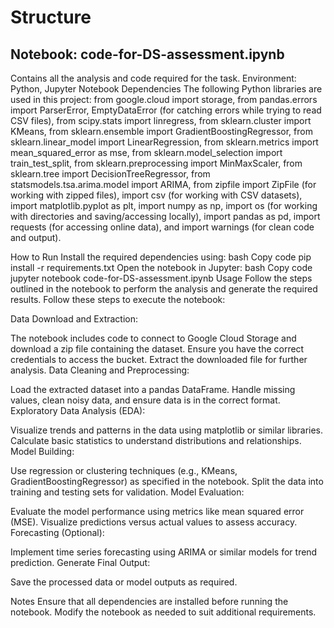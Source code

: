 # Structure
## Notebook: code-for-DS-assessment.ipynb
Contains all the analysis and code required for the task.
Environment: Python, Jupyter Notebook
Dependencies
The following Python libraries are used in this project: from google.cloud import storage, from pandas.errors import ParserError, EmptyDataError (for catching errors while trying to read CSV files), from scipy.stats import linregress, from sklearn.cluster import KMeans, from sklearn.ensemble import GradientBoostingRegressor, from sklearn.linear_model import LinearRegression, from sklearn.metrics import mean_squared_error as mse, from sklearn.model_selection import train_test_split, from sklearn.preprocessing import MinMaxScaler, from sklearn.tree import DecisionTreeRegressor, from statsmodels.tsa.arima.model import ARIMA, from zipfile import ZipFile (for working with zipped files), import csv (for working with CSV datasets), import matplotlib.pyplot as plt, import numpy as np, import os (for working with directories and saving/accessing locally), import pandas as pd, import requests (for accessing online data), and import warnings (for clean code and output).

How to Run
Install the required dependencies using:
bash
Copy code
pip install -r requirements.txt
Open the notebook in Jupyter:
bash
Copy code
jupyter notebook code-for-DS-assessment.ipynb
Usage
Follow the steps outlined in the notebook to perform the analysis and generate the required results.
Follow these steps to execute the notebook:

Data Download and Extraction:

The notebook includes code to connect to Google Cloud Storage and download a zip file containing the dataset.
Ensure you have the correct credentials to access the bucket.
Extract the downloaded file for further analysis.
Data Cleaning and Preprocessing:

Load the extracted dataset into a pandas DataFrame.
Handle missing values, clean noisy data, and ensure data is in the correct format.
Exploratory Data Analysis (EDA):

Visualize trends and patterns in the data using matplotlib or similar libraries.
Calculate basic statistics to understand distributions and relationships.
Model Building:

Use regression or clustering techniques (e.g., KMeans, GradientBoostingRegressor) as specified in the notebook.
Split the data into training and testing sets for validation.
Model Evaluation:

Evaluate the model performance using metrics like mean squared error (MSE).
Visualize predictions versus actual values to assess accuracy.
Forecasting (Optional):

Implement time series forecasting using ARIMA or similar models for trend prediction.
Generate Final Output:

Save the processed data or model outputs as required.

Notes
Ensure that all dependencies are installed before running the notebook.
Modify the notebook as needed to suit additional requirements.